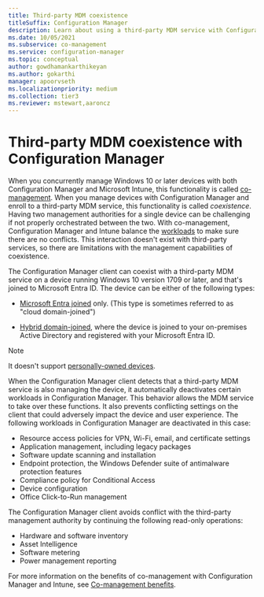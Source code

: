 ```yaml
---
title: Third-party MDM coexistence
titleSuffix: Configuration Manager
description: Learn about using a third-party MDM service with Configuration Manager
ms.date: 10/05/2021
ms.subservice: co-management
ms.service: configuration-manager
ms.topic: conceptual
author: gowdhamankarthikeyan
ms.author: gokarthi
manager: apoorvseth
ms.localizationpriority: medium
ms.collection: tier3
ms.reviewer: mstewart,aaroncz 
---
```


# Third-party MDM coexistence with Configuration Manager

When you concurrently manage Windows 10 or later devices with both Configuration Manager and Microsoft Intune, this functionality is called [co-management](overview.md). When you manage devices with Configuration Manager and enroll to a third-party MDM service, this functionality is called *coexistence*. Having two management authorities for a single device can be challenging if not properly orchestrated between the two. With co-management, Configuration Manager and Intune balance the [workloads](workloads.md) to make sure there are no conflicts. This interaction doesn't exist with third-party services, so there are limitations with the management capabilities of coexistence.

The Configuration Manager client can coexist with a third-party MDM service on a device running Windows 10 version 1709 or later, and that's joined to Microsoft Entra ID. The device can be either of the following types:

- [Microsoft Entra joined](/azure/active-directory/devices/azureadjoin-plan) only. (This type is sometimes referred to as "cloud domain-joined")  

- [Hybrid domain-joined](/azure/active-directory/devices/hybrid-azuread-join-plan), where the device is joined to your on-premises Active Directory and registered with your Microsoft Entra ID.  

> [!Note]  
> It doesn't support [personally-owned devices](/windows/client-management/mdm/mdm-enrollment-of-windows-devices#connecting-personally-owned-devices-bring-your-own-device).  

When the Configuration Manager client detects that a third-party MDM service is also managing the device, it automatically deactivates certain workloads in Configuration Manager. This behavior allows the MDM service to take over these functions. It also prevents conflicting settings on the client that could adversely impact the device and user experience. The following workloads in Configuration Manager are deactivated in this case:

- Resource access policies for VPN, Wi-Fi, email, and certificate settings
- Application management, including legacy packages
- Software update scanning and installation
- Endpoint protection, the Windows Defender suite of antimalware protection features
- Compliance policy for Conditional Access
- Device configuration
- Office Click-to-Run management

The Configuration Manager client avoids conflict with the third-party management authority by continuing the following read-only operations:

- Hardware and software inventory
- Asset Intelligence
- Software metering
- Power management reporting

For more information on the benefits of co-management with Configuration Manager and Intune, see [Co-management benefits](overview.md#benefits).
